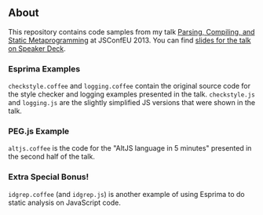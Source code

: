 ## About

This repository contains code samples from my talk [Parsing, Compiling, and
Static Metaprogramming][talk] at JSConfEU 2013. You can find [slides for the
talk on Speaker Deck](https://speakerdeck.com/pdubroy/parsing-compiling-and-static-metaprogramming).

[talk]: http://2013.jsconf.eu/speakers/patrick-dubroy-parsing-compiling-and-static-metaprogramming.html

### Esprima Examples

`checkstyle.coffee` and `logging.coffee` contain the original source code for
the style checker and logging examples presented in the talk. `checkstyle.js`
and `logging.js` are the slightly simplified JS versions that were shown in
the talk.

### PEG.js Example

`altjs.coffee` is the code for the "AltJS language in 5 minutes" presented
in the second half of the talk.

### Extra Special Bonus!

`idgrep.coffee` (and `idgrep.js`) is another example of using Esprima
to do static analysis on JavaScript code.
